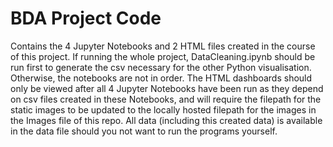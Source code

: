 # BDA Project Code

Contains the 4 Jupyter Notebooks and 2 HTML files created in the course of this project. If running the whole project, DataCleaning.ipynb should be run first to generate 
the csv necessary for the other Python visualisation. Otherwise, the notebooks are not in order. The HTML dashboards should only be viewed after all 4 Jupyter Notebooks 
have been run as they depend on csv files created in these Notebooks, and will require the filepath for the static images to be updated to the locally hosted filepath for the images in the Images file of this repo. All data (including this created data) is available in the data file should you not want to run the 
programs yourself.
